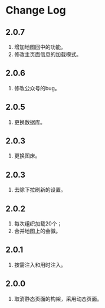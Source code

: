 # Change Log

## 2.0.7

1. 增加地图回中的功能。
2. 修改主页面信息的加载模式。

## 2.0.6

1. 修改公众号的bug。

## 2.0.5

1. 更换数据库。

## 2.0.3

1. 更换图床。

## 2.0.3

1. 去除下拉刷新的设置。

## 2.0.2

1. 每次组织加载20个；
2. 合并地图上的会徽。

## 2.0.1

1. 按需注入和用时注入。

## 2.0.0

1. 取消静态页面的构架，采用动态页面。
